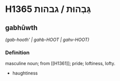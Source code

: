# H1365 גַּבְהוּת / גבהות

## gabhûwth

_(gab-hooth' | ɡahb-HOOT | ɡahv-HOOT)_

### Definition

masculine noun; from [[H1361]]; pride; loftiness, lofty.

- haughtiness
